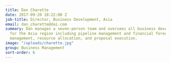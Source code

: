 ```yaml
---
title: Dan Charette
date: 2017-09-20 18:22:00 Z
job-title: Director, Business Development, Asia
email: dan_charette@dai.com
summary: Dan manages a seven-person team and oversees all business development functions
  for the Asia region including pipeline management and financial forecasting, capture
  management, resource allocation, and proposal execution.
image: "/uploads/charette.jpg"
group: Business Management
sort-order: 6
---
```


